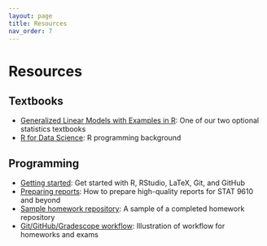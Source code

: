 ```yaml
---
layout: page
title: Resources
nav_order: 7
---
```

# Resources

## Textbooks

- [Generalized Linear Models with Examples in R](https://upenn.alma.exlibrisgroup.com/view/uresolver/01UPENN_INST/openurl?Force_direct=true&test_access=true&&portfolio_pid=53627246850003681&rfr_id=info%3Asid%2Fprimo.exlibrisgroup.com&u.ignore_date_coverage=true): One of our two optional statistics textbooks
- [R for Data Science](https://r4ds.hadley.nz/): R programming background

## Programming

- [Getting started](https://katsevich-teaching.github.io/stat-9610-fall-2023/assets/getting-started.pdf): Get started with R, RStudio, LaTeX, Git, and GitHub
- [Preparing reports](https://katsevich-teaching.github.io/stat-9610-fall-2023/assets/preparing-reports.pdf): How to prepare high-quality reports for STAT 9610 and beyond
- [Sample homework repository](https://github.com/stat-9610-fall-2023/sample-homework-stat-9610): A sample of a completed homework repository
- [Git/GitHub/Gradescope workflow](https://hmc-cs-131-spring2020.github.io/howtos/assignments.html): Illustration of workflow for homeworks and exams
